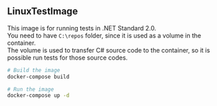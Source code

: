 ## LinuxTestImage
This image is for running tests in .NET Standard 2.0.<br/>
You need to have `C:\repos` folder, since it is used as a volume in the container.<br/>
The volume is used to transfer C# source code to the container, so it is possible run tests for those source codes.
```sh
# Build the image
docker-compose build

# Run the image
docker-compose up -d
```
